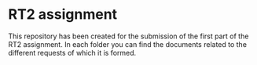 # RT2 assignment

This repository has been created for the submission of the first part of the RT2 assignment. In each folder you can find the documents related to the different requests of which it is formed.
